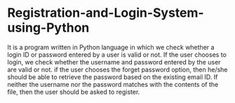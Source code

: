 # Registration-and-Login-System-using-Python
It is a program written in Python language in which we check whether a login ID or password entered by a user is  valid or not. If the user chooses to login, we check whether the username and password entered by the user are valid or not. if the user chooses the forget password option, then he/she should be able to retrieve the password based on the existing email ID. If neither the username nor the password matches with the contents of the file, then the user should be asked to register.
